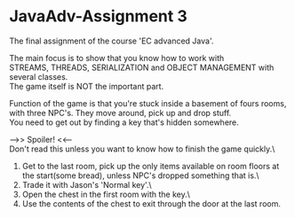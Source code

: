 # JavaAdv-Assignment 3

The final assignment of the course 'EC advanced Java'.

The main focus is to show that you know how to work with\
STREAMS, THREADS, SERIALIZATION and OBJECT MANAGEMENT with several classes.\
The game itself is NOT the important part.

Function of the game is that you're stuck inside a basement of fours rooms,\
with three NPC's. They move around, pick up and drop stuff.\
You need to get out by finding a key that's hidden somewhere.

-->> Spoiler! <<--\
Don't read this unless you want to know how to finish the game quickly.\
1. Get to the last room, pick up the only items available on room floors at the start(some bread), unless NPC's dropped something that is.\
2. Trade it with Jason's 'Normal key'.\
3. Open the chest in the first room with the key.\
4. Use the contents of the chest to exit through the door at the last room.
